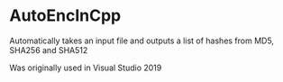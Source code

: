 # AutoEncInCpp
Automatically takes an input file and outputs a list of hashes from MD5, SHA256 and SHA512

Was originally used in Visual Studio 2019
